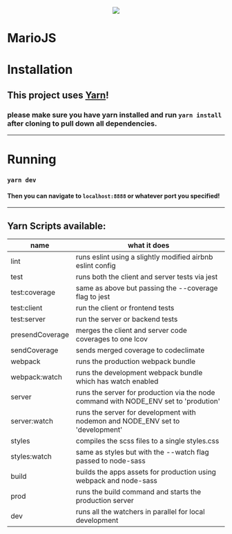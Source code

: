 <p align="center">
  <img src="https://media.giphy.com/media/t5iD9sS7qUcq4/giphy.gif"/>
  <br>
</p>

# MarioJS

# Installation
## This project uses [Yarn](https://yarnpkg.com/lang/en/docs/install/)!
### please make sure you have yarn installed and run ``` yarn install ``` after cloning to pull down all dependencies.

---

# Running
### ``` yarn dev ```

#### Then you can navigate to `localhost:8888` or whatever port you specified!

---

## Yarn Scripts available: 
| name | what it does | 
| --- | --- |
| lint | runs eslint using a slightly modified airbnb eslint config |
| test | runs both the client and server tests via jest |
| test:coverage | same as above but passing the --coverage flag to jest |
| test:client | run the client or frontend tests |
| test:server | run the server or backend tests |
| presendCoverage | merges the client and server code coverages to one lcov |
| sendCoverage | sends merged coverage to codeclimate |
| webpack | runs the production webpack bundle |
| webpack:watch | runs the development webpack bundle which has watch enabled |
| server | runs the server for production via the node command with NODE_ENV set to 'prodution' |
| server:watch | runs the server for development with nodemon and NODE_ENV set to 'development' |
| styles | compiles the scss files to a single styles.css |
| styles:watch | same as styles but with the --watch flag passed to node-sass |
| build | builds the apps assets for production using webpack and node-sass |
| prod | runs the build command and starts the production server |
| dev | runs all the watchers in parallel for local development |
